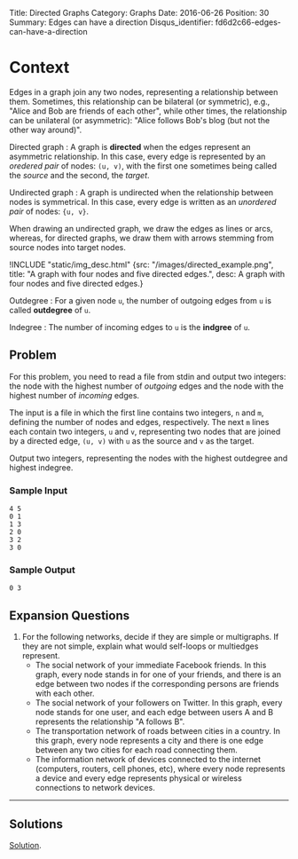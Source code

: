 Title: Directed Graphs
Category: Graphs
Date: 2016-06-26
Position: 30
Summary: Edges can have a direction
Disqus_identifier: fd6d2c66-edges-can-have-a-direction

# Context

Edges in a graph join any two nodes, representing a relationship between
them. Sometimes, this relationship can be bilateral (or symmetric), e.g.,
"Alice and Bob are friends of each other", while other times, the
relationship can be unilateral (or asymmetric): "Alice follows Bob's blog
(but not the other way around)".

Directed graph[](#directed)
: A graph is **directed** when the edges represent an asymmetric
relationship. In this case, every edge is represented by an *oredered pair*
of nodes: `(u, v)`, with the first one sometimes being called the *source*
and the second, the *target*.

Undirected graph[](#undirected)
: A graph is undirected when the relationship between nodes is
symmetrical. In this case, every edge is written as an *unordered pair* of
nodes: `{u, v}`.

When drawing an undirected graph, we draw the edges as lines or arcs,
whereas, for directed graphs, we draw them with arrows stemming from source
nodes into target nodes.

!INCLUDE "static/img_desc.html" {src: "/images/directed_example.png", title: "A graph with four nodes and five directed edges.", desc: A graph with four nodes and five directed edges.}

Outdegree[](#Outdegree)
: For a given node `u`, the number of outgoing edges from `u` is called
**outdegree** of `u`.

Indegree[](#Indegree)
: The number of incoming edges to `u` is the **indgree** of `u`.

## Problem

For this problem, you need to read a file from stdin and output two
integers: the node with the highest number of *outgoing* edges and the
node with the highest number of *incoming* edges.


The input is a file in which the first line contains two integers, `n` and
`m`, defining the number of nodes and edges, respectively. The next `m`
lines each contain two integers, `u` and `v`, representing two nodes that
are joined by a directed edge, `(u, v)` with `u` as the source and `v` as
the target.

Output two integers, representing the nodes with the highest outdegree and
highest indegree.

### Sample Input

```
4 5
0 1
1 3
2 0
3 2
3 0
```

### Sample Output

```
0 3
```

## Expansion Questions

1. For the following networks, decide if they are simple or multigraphs. If
   they are not simple, explain what would self-loops or multiedges
   represent.
    + The social network of your immediate Facebook friends. In this graph,
      every node stands in for one of your friends, and there is an edge
      between two nodes if the corresponding persons are friends with each
      other.
    + The social network of your followers on Twitter. In this graph, every
      node stands for one user, and each edge between users A and B
      represents the relationship "A follows B".
    + The transportation network of roads between cities in a country. In
      this graph, every node represents a city and there is one edge
      between any two cities for each road connecting them.
    + The information network of devices connected to the internet
      (computers, routers, cell phones, etc), where every node represents a
      device and every edge represents physical or wireless connections
      to network devices.

--------------------------------------------------------

## Solutions

[Solution](https://github.com/Leockard/erdos/blob/master/solutions/graphs/directed.py).
